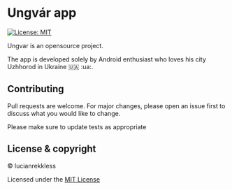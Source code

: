 # Ungvár app

[![License: MIT](https://img.shields.io/badge/License-MIT-yellow.svg)](https://opensource.org/licenses/MIT)


Ungvar is an opensource project. 

The app is developed solely by Android enthusiast who loves his city Uzhhorod in Ukraine 🇺🇦  :ua:.

## Contributing
Pull requests are welcome. For major changes, please open an issue first to discuss what you would like to change.

Please make sure to update tests as appropriate

## License & copyright

© lucianrekkless

Licensed under the [MIT License](https://github.com/lucianrekkless/myUzhapp/blob/main/LICENSE)



